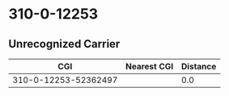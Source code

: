 # 310-0-12253
## Unrecognized Carrier


| CGI | Nearest CGI | Distance |
|-----|-------------|----------|
| 310-0-12253-52362497 |  | 0.0 |
